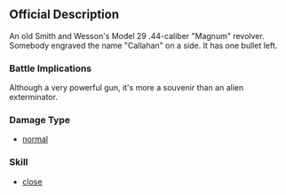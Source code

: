 ## Official Description

An old Smith and Wesson's Model 29 .44-caliber "Magnum" revolver.
Somebody engraved the name "Callahan" on a side. It has one bullet left.

### Battle Implications

Although a very powerful gun, it's more a souvenir than an alien
exterminator.

### Damage Type

- [normal](Damage/normal "wikilink")

### Skill

- [close](Skills/close "wikilink")